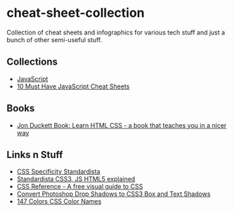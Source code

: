 # cheat-sheet-collection

Collection of cheat sheets and infographics for various tech stuff and
just a bunch of other semi-useful stuff.

## Collections

* [JavaScript](http://www.cheat-sheets.org/sites/javascript.su/)
* [10 Must Have JavaScript Cheat Sheets](https://www.sitepoint.com/10-javascript-cheat-sheets/)

## Books

* [Jon Duckett Book: Learn HTML  CSS - a book that teaches you in a nicer way](http://www.htmlandcssbook.com/)

## Links n Stuff

* [CSS Specificity  Standardista](http://www.standardista.com/css3/css-specificity/)
* [Standardista  CSS3, JS  HTML5 explained](http://www.standardista.com/)
* [CSS Reference - A free visual guide to CSS](http://cssreference.io/)
* [Convert Photoshop Drop Shadows to CSS3 Box and Text Shadows](http://melanieceraso.com/psd-to-css3/)
* [147 Colors  CSS Color Names](http://www.colors.commutercreative.com/grid/)
